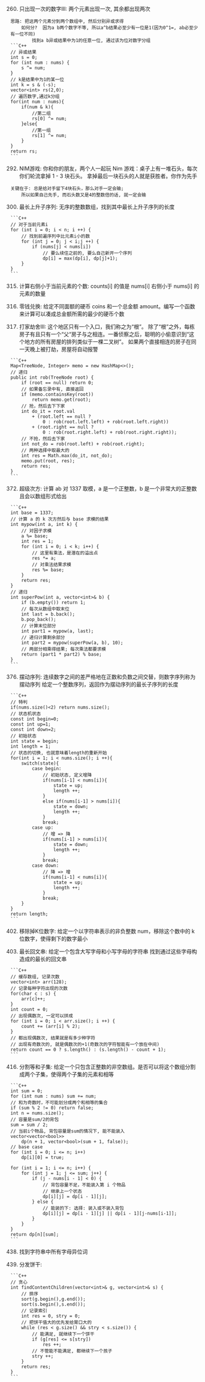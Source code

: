 

260. 只出现一次的数字III: 两个元素出现一次, 其余都出现两次

    思路: 把这两个元素分到两个数组中, 然后分别异或求得
        如何分?  因为a b两个数字不等, 所以a^b结果必至少有一位是1(因为0^1=, ab必至少有一位不同)
            找到a b异或结果中为1的任意一位, 通过该为位对数字分组
    ```C++
    // 异或结果
    int s = 0;
    for (int num : nums) {
        s ^= num;
    }
    // k是结果中为1的某一位
    int k = s & (-s);
    vector<int> rs(2,0);
    // 遍历数字,通过k分组
    for(int num : nums){
        if(num & k){
            //第二组
            rs[0] ^= num;
        }else{
            //第一组
            rs[1] ^= num;
        }
    }
    return rs;
    ```

292. NIM游戏: 你和你的朋友，两个人一起玩 Nim 游戏：桌子上有一堆石头，每次你们轮流拿掉 1 - 3 块石头。 拿掉最后一块石头的人就是获胜者。你作为先手

    关键在于: 总是给对手留下4块石头，那么对手一定会输;
        所以如果自己先手, 而石头数又是4的整数倍的话, 就一定会输

300. 最长上升子序列: 无序的整数数组，找到其中最长上升子序列的长度

    ```C++
    // 对于当前元素i
    for (int i = 0; i < n; i ++) {
        // 找到前遍序列中比元素i小的数
        for (int j = 0; j < i;j ++) {
            if (nums[j] < nums[i])
                // 要么续住之前的, 要么自己新开一个序列
                dp[i] = max(dp[i], dp[j]+1);
        }
    }
    ```

315. 计算右侧小于当前元素的个数:  counts[i] 的值是  nums[i] 右侧小于 nums[i] 的元素的数量

322. 零钱兑换: 给定不同面额的硬币 coins 和一个总金额 amount。编写一个函数来计算可以凑成总金额所需的最少的硬币个数

337. 打家劫舍III: 这个地区只有一个入口，我们称之为“根”。 除了“根”之外，每栋房子有且只有一个“父“房子与之相连。一番侦察之后，聪明的小偷意识到“这个地方的所有房屋的排列类似于一棵二叉树”。 如果两个直接相连的房子在同一天晚上被打劫，房屋将自动报警

    ```C++
    Map<TreeNode, Integer> memo = new HashMap<>();
    // 递归
    public int rob(TreeNode root) {
        if (root == null) return 0;
        // 如果备忘录中有, 直接返回
        if (memo.containsKey(root)) 
            return memo.get(root);
        // 抢，然后去下下家
        int do_it = root.val
            + (root.left == null ? 
                0 : rob(root.left.left) + rob(root.left.right))
            + (root.right == null ? 
                0 : rob(root.right.left) + rob(root.right.right));
        // 不抢，然后去下家
        int not_do = rob(root.left) + rob(root.right);
        // 两种选择中取最大的
        int res = Math.max(do_it, not_do);
        memo.put(root, res);
        return res;
    }
    ```

372. 超级次方: 计算 ab 对 1337 取模，a 是一个正整数，b 是一个非常大的正整数且会以数组形式给出

    ```C++
    int base = 1337;
    // 计算 a 的 k 次方然后与 base 求模的结果
    int mypow(int a, int k) {
        // 对因子求模
        a %= base;
        int res = 1;
        for (int i = 0; i < k; i++) {
            // 这里有乘法，是潜在的溢出点
            res *= a;
            // 对乘法结果求模
            res %= base;
        }
        return res;
    }
    // 递归
    int superPow(int a, vector<int>& b) {
        if (b.empty()) return 1;
        // 每次从数组中取末位
        int last = b.back();
        b.pop_back();
        // 计算末位部分
        int part1 = mypow(a, last);
        // 递归计算剩余部分
        int part2 = mypow(superPow(a, b), 10);
        // 两部分相乘得结果; 每次乘法都要求模
        return (part1 * part2) % base;
    }
    ```

376. 摆动序列: 连续数字之间的差严格地在正数和负数之间交替，则数字序列称为摆动序列
        给定一个整数序列，返回作为摆动序列的最长子序列的长度

    ```C++
    // 特判
    if(nums.size()<2) return nums.size();
    // 状态机状态
    const int begin=0;
    const int up=1;
    const int down=2;
    // 初始状态
    int state = begin;
    int length = 1;
    // 状态的切换, 也就意味着length的重新开始
    for(int i = 1; i < nums.size(); i ++){
        switch(state){
            case begin:
                // 初始状态, 定义增降
                if(nums[i-1] < nums[i]){
                    state = up;
                    length ++;
                }
                else if(nums[i-1] > nums[i]){
                    state = down;
                    length ++;
                }
                break;
            case up:
                // 增 => 降
                if(nums[i-1] > nums[i]){
                    state = down;
                    length ++;
                }
                break;
            case down:
                // 降 => 增
                if(nums[i-1] < nums[i]){
                    state = up;
                    length ++;
                }
                break;
        }
    }
    return length;
    ```
402. 移除掉K位数字: 给定一个以字符串表示的非负整数 num，移除这个数中的 k 位数字，使得剩下的数字最小

409. 最长回文串: 给定一个包含大写字母和小写字母的字符串 找到通过这些字母构造成的最长的回文串

    ```C++
    // 缓存数组, 记录次数
    vector<int> arr(128);
    // 记录每种字符出现的次数
    for(char c : s) {
        arr[c]++;
    }
    int count = 0;
    // 出现偶数次, 一定可以拼成 
    for (int i = 0; i < arr.size(); i ++) {
        count += (arr[i] % 2);
    }
    // 都出现偶数次, 结果就是有多少种字符 
    // 出现有奇数次的, 就是偶数次的+1(奇数次的字符智能有一个放在中间)
    return count == 0 ? s.length() : (s.length() - count + 1);
    ```

416. 分割等和子集: 给定一个只包含正整数的非空数组。是否可以将这个数组分割成两个子集，使得两个子集的元素和相等

    ```C++
    int sum = 0;
    for (int num : nums) sum += num;
    // 和为奇数时，不可能划分成两个和相等的集合
    if (sum % 2 != 0) return false;
    int n = nums.size();
    // 容量是sum/2的背包
    sum = sum / 2;
    // 当前i个物品, 背包容量是sum的情况下, 能不能装入
    vector<vector<bool>> 
        dp(n + 1, vector<bool>(sum + 1, false));
    // base case
    for (int i = 0; i <= n; i++)
        dp[i][0] = true;
    
    for (int i = 1; i <= n; i++) {
        for (int j = 1; j <= sum; j++) {
            if (j - nums[i - 1] < 0) {
                // 背包容量不足，不能装入第 i 个物品
                // 继承上一个状态
                dp[i][j] = dp[i - 1][j]; 
            } else {
                // 能装的下: 选择: 装入或不装入背包
                dp[i][j] = dp[i - 1][j] || dp[i - 1][j-nums[i-1]];
            }
        }
    }
    return dp[n][sum];
    ```

438. 找到字符串中所有字母异位词

455. 分发饼干: 

    ```C++
    // 贪心
    int findContentChildren(vector<int>& g, vector<int>& s) {
        // 排序
        sort(g.begin(),g.end());
        sort(s.begin(),s.end());
        // 记录索引
        int res = 0, stry = 0;
        // 把饼干值大的优先发给胃口大的
        while (res < g.size() && stry < s.size()) {
            // 能满足, 就继续下一个饼干
            if (g[res] <= s[stry])
                res ++;
            // 不管能不能满足, 都继续下一个孩子
            stry ++;
        }
        return res;
    }
    ```
